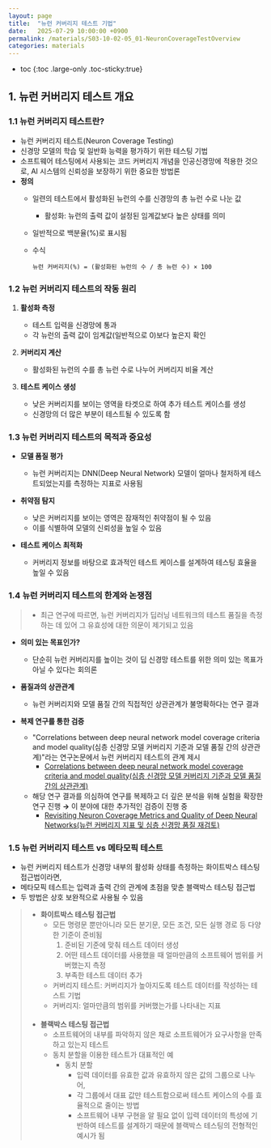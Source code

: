 ```yaml
---
layout: page
title:  "뉴런 커버리지 테스트 기법"
date:   2025-07-29 10:00:00 +0900
permalink: /materials/S03-10-02-05_01-NeuronCoverageTestOverview
categories: materials
---
```

* toc
{:toc .large-only .toc-sticky:true}


## 1. 뉴런 커버리지 테스트 개요

### 1.1 뉴런 커버리지 테스트란?

- 뉴런 커버리지 테스트(Neuron Coverage Testing)
- 신경망 모델의 학습 및 일반화 능력을 평가하기 위한 테스팅 기법
- 소프트웨어 테스팅에서 사용되는 코드 커버리지 개념을 인공신경망에 적용한 것으로, AI 시스템의 신뢰성을 보장하기 위한 중요한 방법론
- **정의**
    - 일련의 테스트에서 활성화된 뉴런의 수를 신경망의 총 뉴런 수로 나눈 값
        - 활성화: 뉴런의 출력 값이 설정된 임계값보다 높은 상태를 의미
    - 일반적으로 백분율(%)로 표시됨

    - 수식

        ```text
        뉴런 커버리지(%) = (활성화된 뉴런의 수 / 총 뉴런 수) × 100
        ```

### 1.2 뉴런 커버리지 테스트의 작동 원리

1. **활성화 측정**
    - 테스트 입력을 신경망에 통과
    - 각 뉴런의 출력 값이 임계값(일반적으로 0)보다 높은지 확인

2. **커버리지 계산**
    - 활성화된 뉴런의 수를 총 뉴런 수로 나누어 커버리지 비율 계산

3. **테스트 케이스 생성**
    - 낮은 커버리지를 보이는 영역을 타겟으로 하여 추가 테스트 케이스를 생성
    - 신경망의 더 많은 부분이 테스트될 수 있도록 함


### 1.3 뉴런 커버리지 테스트의 목적과 중요성

- **모델 품질 평가**
    - 뉴런 커버리지는 DNN(Deep Neural Network) 모델이 얼마나 철저하게 테스트되었는지를 측정하는 지표로 사용됨

- **취약점 탐지**
    - 낮은 커버리지를 보이는 영역은 잠재적인 취약점이 될 수 있음
    - 이를 식별하여 모델의 신뢰성을 높일 수 있음

- **테스트 케이스 최적화**
    - 커버리지 정보를 바탕으로 효과적인 테스트 케이스를 설계하여 테스팅 효율을 높일 수 있음


### 1.4 뉴런 커버리지 테스트의 한계와 논쟁점

>- 최근 연구에 따르면, 뉴런 커버리지가 딥러닝 네트워크의 테스트 품질을 측정하는 데 있어 그 유효성에 대한 의문이 제기되고 있음

- **의미 있는 목표인가?**
    - 단순히 뉴런 커버리지를 높이는 것이 딥 신경망 테스트를 위한 의미 있는 목표가 아닐 수 있다는 회의론

- **품질과의 상관관계**
    - 뉴런 커버리지와 모델 품질 간의 직접적인 상관관계가 불명확하다는 연구 결과

- **복제 연구를 통한 검증**
    - "Correlations between deep neural network model coverage criteria and model quality(심층 신경망 모델 커버리지 기준과 모델 품질 간의 상관관계)"라는 연구논문에서 뉴런 커버리지 테스트의 관계 제시
        - [Correlations between deep neural network model coverage criteria and model quality(심층 신경망 모델 커버리지 기준과 모델 품질 간의 상관관계)](https://dl.acm.org/doi/10.1145/3368089.3409671)
    - 해당 연구 결과를 의심하여 연구를 복제하고 더 깊은 분석을 위해 실험을 확장한 연구 진행 **→** 이 분야에 대한 추가적인 검증이 진행 중
        - [Revisiting Neuron Coverage Metrics and Quality of Deep Neural Networks(뉴런 커버리지 지표 및 심층 신경망 품질 재검토)](https://arxiv.org/pdf/2201.00191)

### 1.5 뉴런 커버리지 테스트 vs 메타모픽 테스트

- 뉴런 커버리지 테스트가 신경망 내부의 활성화 상태를 측정하는 화이트박스 테스팅 접근법이라면,
- 메타모픽 테스트는 입력과 출력 간의 관계에 초점을 맞춘 블랙박스 테스팅 접근법
- 두 방법은 상호 보완적으로 사용될 수 있음

>- **화이트박스 테스팅 접근법**
>   - 모든 명령문 뿐만아니라 모든 분기문, 모든 조건, 모든 실행 경로 등 다양한 기준이 준비됨
>       1. 준비된 기준에 맞춰 테스트 데이터 생성
>       2. 어떤 테스트 데이터를 사용했을 때 얼마만큼의 소프트웨어 범위를 커버했는지 측정
>       3. 부족한 테스트 데이터 추가
>   - 커버리지 테스트: 커버리지가 높아지도록 테스트 데이터를 작성하는 테스트 기법
>   - 커버리지: 얼마만큼의 범위를 커버했는가를 나타내는 지표<br><br>
>- **블랙박스 테스팅 접근법**
>   - 소프트웨어의 내부를 파악하지 않은 채로 소프트웨어가 요구사항을 만족하고 있는지 테스트
>   - 동치 분할을 이용한 테스트가 대표적인 예
>       - 동치 분할
>           - 입력 데이터를 유효한 값과 유효하지 않은 값의 그룹으로 나누어, 
>           - 각 그룹에서 대표 값만 테스트함으로써 테스트 케이스의 수를 효율적으로 줄이는 방법
>           - 소프트웨어 내부 구현을 알 필요 없이 입력 데이터의 특성에 기반하여 테스트를 설계하기 때문에 블랙박스 테스팅의 전형적인 예시가 됨

